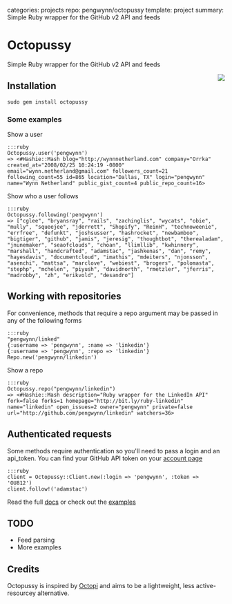 categories: projects
repo: pengwynn/octopussy
template: project
summary: Simple Ruby wrapper for the GitHub v2 API and feeds

# Octopussy

Simple Ruby wrapper for the GitHub v2 API and feeds

<!--more -->

<p><img src='http://upload.wikimedia.org/wikipedia/en/b/bb/007Octopussyposter.jpg' style='float: right; margin: 0 0 10px 10px'/></p>

## Installation

    sudo gem install octopussy
    
### Some examples

Show a user

    :::ruby
    Octopussy.user('pengwynn')
    => <#Hashie::Mash blog="http://wynnnetherland.com" company="Orrka" created_at="2008/02/25 10:24:19 -0800" email="wynn.netherland@gmail.com" followers_count=21 following_count=55 id=865 location="Dallas, TX" login="pengwynn" name="Wynn Netherland" public_gist_count=4 public_repo_count=16>
    
Show who a user follows

    :::ruby
    Octopussy.following('pengwynn')
    => ["cglee", "bryansray", "rails", "zachinglis", "wycats", "obie", "mully", "squeejee", "jderrett", "Shopify", "ReinH", "technoweenie", "errfree", "defunkt", "joshsusser", "hashrocket", "newbamboo", "bigtiger", "github", "jamis", "jeresig", "thoughtbot", "therealadam", "jnunemaker", "seaofclouds", "choan", "llimllib", "kwhinnery", "marshall", "handcrafted", "adamstac", "jashkenas", "dan", "remy", "hayesdavis", "documentcloud", "imathis", "mdeiters", "njonsson", "asenchi", "mattsa", "marclove", "webiest", "brogers", "polomasta", "stephp", "mchelen", "piyush", "davidnorth", "rmetzler", "jferris", "madrobby", "zh", "erikvold", "desandro"]
    
## Working with repositories

For convenience, methods that require a repo argument may be passed in any of the following forms

    :::ruby
    "pengwynn/linked"
    {:username => 'pengwynn', :name => 'linkedin'}
    {:username => 'pengwynn', :repo => 'linkedin'}
    Repo.new('pengwynn/linkedin')

Show a repo

    :::ruby
    Octopussy.repo("pengwynn/linkedin")
    => <#Hashie::Mash description="Ruby wrapper for the LinkedIn API" fork=false forks=1 homepage="http://bit.ly/ruby-linkedin" name="linkedin" open_issues=2 owner="pengwynn" private=false url="http://github.com/pengwynn/linkedin" watchers=36>
    
## Authenticated requests

Some methods require authentication so you'll need to pass a login and an api_token. You can find your GitHub API token on your [account page](https://github.com/account)

    :::ruby
    client = Octopussy::Client.new(:login => 'pengwynn', :token => 'OU812')
    client.follow!('adamstac')

Read the full [docs](http://rdoc.info/projects/pengwynn/octopussy) or check out the [examples](http://github.com/pengwynn/octopussy/tree/master/examples)

## TODO

* Feed parsing
* More examples


## Credits

Octopussy is inspired by [Octopi](http://github.com/fcoury/octopi) and aims to be a lightweight, less active-resourcey alternative.